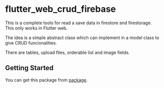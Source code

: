 # flutter_web_crud_firebase

This is a complete tools for read a save data in firestore and firestorage. This only works in Flutter web.

The idea is a simple abstract class which can implement in a model class to give CRUD funcionalities.

There are tables, upload files, orderable list and image fields.

## Getting Started

You can get this package from 
[package](https://github.com/zariweyo/flutter_web_crud_firebase).
